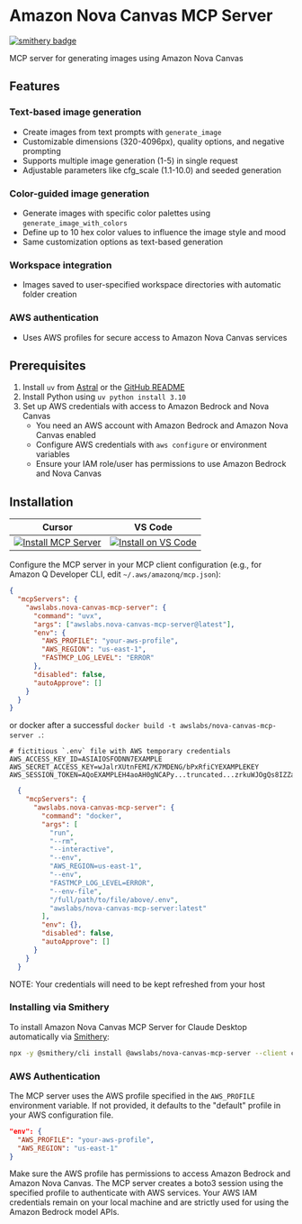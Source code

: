 # Amazon Nova Canvas MCP Server

[![smithery badge](https://smithery.ai/badge/@awslabs/nova-canvas-mcp-server)](https://smithery.ai/server/@awslabs/nova-canvas-mcp-server)

MCP server for generating images using Amazon Nova Canvas

## Features

### Text-based image generation

- Create images from text prompts with `generate_image`
- Customizable dimensions (320-4096px), quality options, and negative prompting
- Supports multiple image generation (1-5) in single request
- Adjustable parameters like cfg_scale (1.1-10.0) and seeded generation

### Color-guided image generation

- Generate images with specific color palettes using `generate_image_with_colors`
- Define up to 10 hex color values to influence the image style and mood
- Same customization options as text-based generation

### Workspace integration

- Images saved to user-specified workspace directories with automatic folder creation

### AWS authentication

- Uses AWS profiles for secure access to Amazon Nova Canvas services

## Prerequisites

1. Install `uv` from [Astral](https://docs.astral.sh/uv/getting-started/installation/) or the [GitHub README](https://github.com/astral-sh/uv#installation)
2. Install Python using `uv python install 3.10`
3. Set up AWS credentials with access to Amazon Bedrock and Nova Canvas
   - You need an AWS account with Amazon Bedrock and Amazon Nova Canvas enabled
   - Configure AWS credentials with `aws configure` or environment variables
   - Ensure your IAM role/user has permissions to use Amazon Bedrock and Nova Canvas

## Installation

| Cursor | VS Code |
|:------:|:-------:|
| [![Install MCP Server](https://cursor.com/deeplink/mcp-install-light.svg)](https://cursor.com/install-mcp?name=awslabs.nova-canvas-mcp-server&config=eyJjb21tYW5kIjoidXZ4IGF3c2xhYnMubm92YS1jYW52YXMtbWNwLXNlcnZlckBsYXRlc3QiLCJlbnYiOnsiQVdTX1BST0ZJTEUiOiJ5b3VyLWF3cy1wcm9maWxlIiwiQVdTX1JFR0lPTiI6InVzLWVhc3QtMSIsIkZBU1RNQ1BfTE9HX0xFVkVMIjoiRVJST1IifSwiZGlzYWJsZWQiOmZhbHNlLCJhdXRvQXBwcm92ZSI6W119) | [![Install on VS Code](https://img.shields.io/badge/Install_on-VS_Code-FF9900?style=flat-square&logo=visualstudiocode&logoColor=white)](https://insiders.vscode.dev/redirect/mcp/install?name=Nova%20Canvas%20MCP%20Server&config=%7B%22command%22%3A%22uvx%22%2C%22args%22%3A%5B%22awslabs.nova-canvas-mcp-server%40latest%22%5D%2C%22env%22%3A%7B%22AWS_PROFILE%22%3A%22your-aws-profile%22%2C%22AWS_REGION%22%3A%22us-east-1%22%2C%22FASTMCP_LOG_LEVEL%22%3A%22ERROR%22%7D%2C%22disabled%22%3Afalse%2C%22autoApprove%22%3A%5B%5D%7D) |

Configure the MCP server in your MCP client configuration (e.g., for Amazon Q Developer CLI, edit `~/.aws/amazonq/mcp.json`):

```json
{
  "mcpServers": {
    "awslabs.nova-canvas-mcp-server": {
      "command": "uvx",
      "args": ["awslabs.nova-canvas-mcp-server@latest"],
      "env": {
        "AWS_PROFILE": "your-aws-profile",
        "AWS_REGION": "us-east-1",
        "FASTMCP_LOG_LEVEL": "ERROR"
      },
      "disabled": false,
      "autoApprove": []
    }
  }
}
```

or docker after a successful `docker build -t awslabs/nova-canvas-mcp-server .`:

```file
# fictitious `.env` file with AWS temporary credentials
AWS_ACCESS_KEY_ID=ASIAIOSFODNN7EXAMPLE
AWS_SECRET_ACCESS_KEY=wJalrXUtnFEMI/K7MDENG/bPxRfiCYEXAMPLEKEY
AWS_SESSION_TOKEN=AQoEXAMPLEH4aoAH0gNCAPy...truncated...zrkuWJOgQs8IZZaIv2BXIa2R4Olgk
```

```json
  {
    "mcpServers": {
      "awslabs.nova-canvas-mcp-server": {
        "command": "docker",
        "args": [
          "run",
          "--rm",
          "--interactive",
          "--env",
          "AWS_REGION=us-east-1",
          "--env",
          "FASTMCP_LOG_LEVEL=ERROR",
          "--env-file",
          "/full/path/to/file/above/.env",
          "awslabs/nova-canvas-mcp-server:latest"
        ],
        "env": {},
        "disabled": false,
        "autoApprove": []
      }
    }
  }
```

NOTE: Your credentials will need to be kept refreshed from your host

### Installing via Smithery

To install Amazon Nova Canvas MCP Server for Claude Desktop automatically via [Smithery](https://smithery.ai/server/@awslabs/nova-canvas-mcp-server):

```bash
npx -y @smithery/cli install @awslabs/nova-canvas-mcp-server --client claude
```

### AWS Authentication

The MCP server uses the AWS profile specified in the `AWS_PROFILE` environment variable. If not provided, it defaults to the "default" profile in your AWS configuration file.

```json
"env": {
  "AWS_PROFILE": "your-aws-profile",
  "AWS_REGION": "us-east-1"
}
```

Make sure the AWS profile has permissions to access Amazon Bedrock and Amazon Nova Canvas. The MCP server creates a boto3 session using the specified profile to authenticate with AWS services. Your AWS IAM credentials remain on your local machine and are strictly used for using the Amazon Bedrock model APIs.
